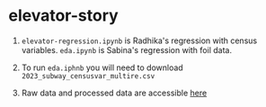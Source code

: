 # elevator-story
 
1. `elevator-regression.ipynb` is Radhika's regression with census variables. `eda.ipynb` is Sabina's regression with foil data.

2. To run `eda.iphnb` you will need to download `2023_subway_censusvar_multire.csv`

3. Raw data and processed data are accessible [here](https://drive.google.com/drive/folders/1uZcIPkzq6sTAGxfVR--rEgShWm6Izdwq?usp=drive_link)  
